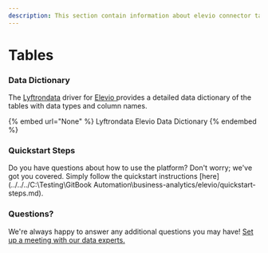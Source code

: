 ```yaml
---
description: This section contain information about elevio connector tables information
---
```


# Tables

### Data Dictionary

The [Lyftrondata](https://www.lyftrondata.com/) driver for [Elevio](https://www.lyftrondata.com/integration/business-analytics/elevio//)[ ](https://www.lyftrondata.com/integration/elevio/)provides a detailed data dictionary of the tables with data types and column names.

{% embed url="None" %}
Lyftrondata Elevio Data Dictionary
{% endembed %}

### Quickstart Steps

Do you have questions about how to use the platform? Don't worry; we've got you covered. Simply follow the quickstart instructions [here](../../../C:\Testing\GitBook Automation\business-analytics/elevio/quickstart-steps.md).

### Questions? <a href="#questions" id="questions"></a>

We're always happy to answer any additional questions you may have! [Set up a meeting with our data experts.](https://www.lyftrondata.com/book-a-meeting/)

